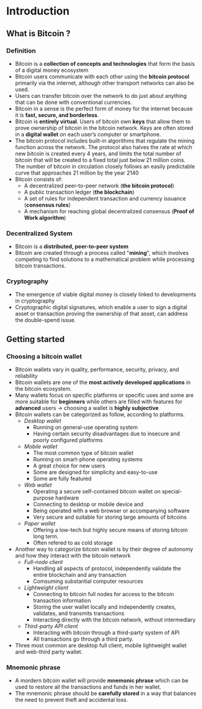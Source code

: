 # Introduction

## What is Bitcoin ?
### Definition
- Bitcoin is a **collection of concepts and technologies** that form the basis of a digital money ecosystem
- Bitcoin users communicate with each other using the **bitcoin protocol** primarily via the internet, although other transport networks can also be used.
- Users can transfer bitcoin over the network to do just about anything that can be done with conventional currencies.
- Bitcoin in a sense is the perfect form of money for the internet because it is **fast, secure, and borderless**.
- Bitcoin is **entirely virtual**. Users of bitcoin own **keys** that allow them to prove ownership of bitcoin in the bitcoin network. Keys are often stored in a **digital wallet** on each user’s computer or smartphone.
- The bitcoin protocol includes built-in algorithms that regulate the mining function across the network. The protocol also halves the rate at which new bitcoin is created every 4 years, and limits the total number of bitcoin that will be created to a fixed total just below 21 million coins. The number of bitcoin in circulation closely follows an easily predictable curve that approaches 21 million by the year 2140
- Bitcoin consists of:
  - A decentralized peer-to-peer network (**the bitcoin protocol**)
  - A public transaction ledger (**the blockchain**)
  - A set of rules for independent transaction and currency issuance (**consensus rules**)
  - A mechanism for reaching global decentralized consensus (**Proof of Work algorithm**)
### Decentralized System
- Bitcoin is a **distributed, peer-to-peer system**
- Bitcoin are created through a process called "**mining**", which involves competing to find solutions to a mathematical problem while processing bitcoin transactions.

### Cryptography
- The emergence of viable digital money is closely linked to developments in cryptography
- Cryptographic digital signatures, which enable a user to sign a digital asset or transaction proving the ownership of that asset, can address the double-spend issue.

## Getting started 
### Choosing a bitcoin wallet
- Bitcoin wallets vary in quality, performance, security, privacy, and reliability
- Bitcoin wallets are one of the **most actively developed applications** in the bitcoin ecosystem.
- Many wallets focus on specific platforms or specific uses and some are more suitable for **beginners** while others are filled with features for **advanced** users -> choosing a wallet is **highly subjective**
- Bitcoin wallets can be categorized as follow, according to platforms.
  - _Desktop wallet_ 
    - Running on general-use operating system
    - Having certain security disadvantages due to insecure and poorly configured platforms
  - _Mobile wallet_
    - The most common type of bitcoin wallet
    - Running on smart-phone operating systems
    - A great choice for new users
    - Some are designed for simplicity and easy-to-use 
    - Some are fully featured
  - _Web wallet_
    - Operating a secure self-contained bitcoin wallet on special-purpose hardware
    - Connecting to desktop or mobile device and 
    - Being operated with a web browser or accompanying software 
    - Very secure and suitable for storing large amounts of bitcoins
  - _Paper wallet_
    - Offering a low-tech but highly secure means of storing bitcoin long term.
    - Often refered to as cold storage
- Another way to categorize bitcoin wallet is by their degree of autonomy and how they interact with the bitcoin network
  - _Full-node client_         
    - Handling all aspects of protocol, independently validate the entire blockchain and any transaction
    - Comsuming substantial computer resources
  - _Lightweight client_ 
    - Connecting to bitcoin full nodes for access to the bitcoin transaction information 
    - Storing the user wallet locally and independently creates, validates, and transmits transactions
    - Interacting directly with the bitcoin network, without intermediary
  - _Third-party API client_
    - Interacting with bitcoin through a third-party system of API
    - All transactions go through a third party.
- Three most common are desktop full client, mobile lightweight wallet and web-third party wallet. 
### Mnemonic phrase
- A mordern bitcoin wallet will provide **mnemonic phrase** which can be used to restore all the transactions and funds in her wallet.
- The mnemonic phrase should be **carefully stored** in a way that balances the need to prevent theft and accidental loss.